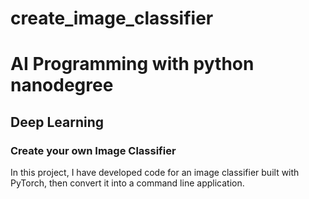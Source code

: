 # create_image_classifier
# AI Programming with python nanodegree
## Deep Learning
### Create your own Image Classifier

In this project, I have developed code for an image classifier built with PyTorch, then convert it into a command line application.

